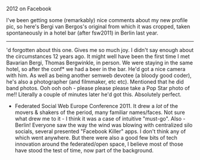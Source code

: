 2012 on Facebook

I've been getting some (remarkably) nice comments about my new profile pic, so here's Bergi van Bergos's original from which it was cropped, taken spontaneously in a hotel bar (after fsw2011) in Berlin last year.

---
'd forgotten about this one. Gives me so much joy. I didn't say enough about the circumstances 12 years ago.
It might well have been the first time I met Bavarian Bergi, Thomas Bergwinkle, in person. We were staying in the same hotel, so after the conf* we had a beer in the bar. He'd got a nice camera with him. As well as being another semweb devotee (a bloody good coder), he's also a photographer (and filmmaker, etc etc). Mentioned that he did band photos. Ooh ooh ooh - please please please take a Pop Star photo of me!! Literally a couple of minutes later he'd got this. Absolutely perfect.

* Federated Social Web Europe Conference 2011. It drew a *lot* of the movers & shakers of the period, many familiar names/faces. Not sure what drew me to it - I think it was a case of intuitive "must-go". Also - Berlin!
Everyone saw the way the wind was blowing with centralized silo socials, several presented "Facebook Killer" apps. I don't think any of which went anywhere. But there were also a good few bits of tech innovation around the federated/open space, I believe most of those have stood the test of time, now part of the background.
